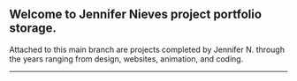 ## Welcome to Jennifer Nieves project portfolio storage. 
Attached to this main branch are projects completed by Jennifer N. through the years ranging from design, websites, animation, and coding. 
***
> 
